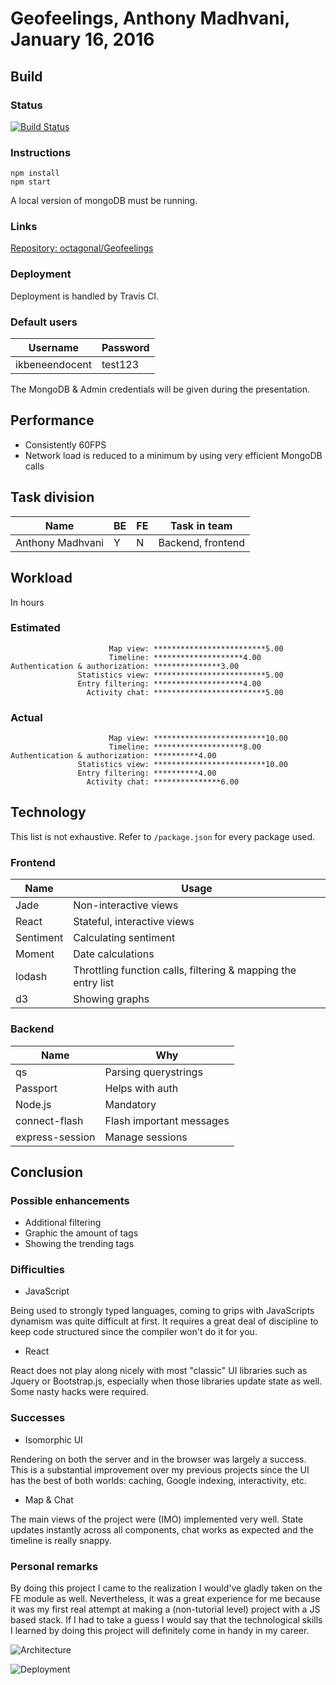 # Geofeelings, Anthony Madhvani, January 16, 2016


## Build 

### Status

[![Build Status](https://travis-ci.org/octagonal/Geofeelings.png?branch=master)](https://travis-ci.org/octagonal/Geofeelings)

### Instructions

    npm install
    npm start

A local version of mongoDB must be running.

### Links

[Repository: octagonal/Geofeelings](https://github.com/octagonal/Geofeelings)

### Deployment
Deployment is handled by Travis CI.

### Default users
| Username         | Password |
| -----------------|----------|
| ikbeneendocent   | test123  |

The MongoDB & Admin credentials will be given during the presentation.

## Performance
* Consistently 60FPS
* Network load is reduced to a minimum by using very efficient MongoDB calls

## Task division
| Name             | BE| FE| Task in team      |
| -----------------|---|---|-------------------|
| Anthony Madhvani | Y | N | Backend, frontend |

## Workload
In hours

### Estimated

                          Map view: *************************5.00
                          Timeline: ********************4.00
    Authentication & authorization: ***************3.00
                   Statistics view: *************************5.00
                   Entry filtering: ********************4.00
                     Activity chat: *************************5.00

### Actual

                          Map view: *************************10.00
                          Timeline: ********************8.00
    Authentication & authorization: **********4.00
                   Statistics view: *************************10.00
                   Entry filtering: **********4.00
                     Activity chat: ***************6.00

## Technology
This list is not exhaustive. Refer to `/package.json` for every package used.

### Frontend
| Name      | Usage                                                         |
| ----------|---------------------------------------------------------------|
| Jade      | Non-interactive views                                         |
| React     | Stateful, interactive views                                   |
| Sentiment | Calculating sentiment                                         |
| Moment    | Date calculations                                             |
| lodash    | Throttling function calls, filtering & mapping the entry list |
| d3        | Showing graphs                                                |

### Backend
| Name             | Why                      |
| -----------------|--------------------------|
| qs               | Parsing querystrings     |
| Passport         | Helps with auth          |
| Node.js          | Mandatory                |
| connect-flash    | Flash important messages |
| express-session  | Manage sessions          |


## Conclusion

### Possible enhancements
* Additional filtering
* Graphic the amount of tags
* Showing the trending tags

### Difficulties
* JavaScript

Being used to strongly typed languages, coming to grips with JavaScripts dynamism was quite difficult at first. It requires a great deal of discipline to keep code structured since the compiler won't do it for you.

* React

React does not play along nicely with most "classic" UI libraries such as Jquery or Bootstrap.js, especially when those libraries update state as well. Some nasty hacks were required.

### Successes
* Isomorphic UI

Rendering on both the server and in the browser was largely a success. This is a substantial improvement over my previous projects since the UI has the best of both worlds: caching, Google indexing, interactivity, etc. 

* Map & Chat

The main views of the project were (IMO) implemented very well. State updates instantly across all components, chat works as expected and the timeline is really snappy.

### Personal remarks

By doing this project I came to the realization I would've gladly taken on the FE module as well. Nevertheless, it was a great experience for me because it was my first real attempt at making a (non-tutorial level) project with a JS based stack. If I had to take a guess I would say that the technological skills I learned by doing this project will definitely come in handy in my career.

![Architecture](http://i.imgur.com/3OrpgGZ.png)

![Deployment](http://i.imgur.com/q3jhExz.png)
